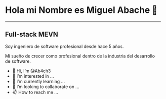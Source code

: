 # Hola mi Nombre es Miguel Abache 👋
___

##  Full-stack MEVN

Soy ingeniero de software profesional desde hace 5 años.

Mi sueño de crecer como profesional dentro de la industria del desarrollo de software. 




- 👋 Hi, I’m @Ab4ch3
- 👀 I’m interested in ...
- 🌱 I’m currently learning ...
- 💞️ I’m looking to collaborate on ...
- 📫 How to reach me ...

<!---
Ab4ch3/Ab4ch3 is a ✨ special ✨ repository because its `README.md` (this file) appears on your GitHub profile.
You can click the Preview link to take a look at your changes.
--->
